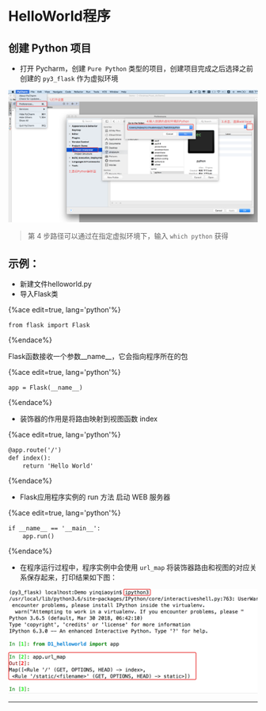 # HelloWorld程序

## 创建 Python 项目

  * 打开 Pycharm，创建 `Pure Python` 类型的项目，创建项目完成之后选择之前创建的 `py3_flask` 作为虚拟环境

![](../assets/选择Python解析器.png)

> 第 4 步路径可以通过在指定虚拟环境下，输入 `which python` 获得

## 示例：

  * 新建文件helloworld.py
  * 导入Flask类

{%ace edit=true, lang='python'%}

    from flask import Flask
    
{%endace%}

Flask函数接收一个参数\_\_name\_\_，它会指向程序所在的包

{%ace edit=true, lang='python'%}

    app = Flask(__name__)
    
{%endace%}

  * 装饰器的作用是将路由映射到视图函数 index

{%ace edit=true, lang='python'%}

    @app.route('/')
    def index():
        return 'Hello World'
    
{%endace%}

  * Flask应用程序实例的 run 方法 启动 WEB 服务器

{%ace edit=true, lang='python'%}

    if __name__ == '__main__':
        app.run()
    
{%endace%}

  * 在程序运行过程中，程序实例中会使用 `url_map` 将装饰器路由和视图的对应关系保存起来，打印结果如下图：

![](../assets/app_route_py3.png)

____

